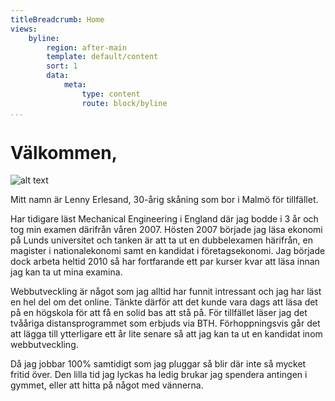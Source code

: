 ```yaml
---
titleBreadcrumb: Home
views:
    byline:
        region: after-main
        template: default/content
        sort: 1
        data:
            meta:
                type: content
                route: block/byline
...
```

Välkommen,
===============================

![alt text](img/home-banner.jpg "Min kurssida")

Mitt namn är Lenny Erlesand, 30-årig skåning som bor i Malmö för tillfället.

Har tidigare läst Mechanical Engineering i England där jag bodde i 3 år och tog min examen därifrån våren 2007. Hösten 2007 började jag läsa ekonomi på Lunds universitet och tanken är att ta ut en dubbelexamen härifrån, en magister i nationalekonomi samt en kandidat i företagsekonomi. Jag började dock arbeta heltid 2010 så har fortfarande ett par kurser kvar att läsa innan jag kan ta ut mina examina.

Webbutveckling är något som jag alltid har funnit intressant och jag har läst en hel del om det online. Tänkte därför att det kunde vara dags att läsa det på en högskola för att få en solid bas att stå på. För tillfället läser jag det tvååriga distansprogrammet som erbjuds via BTH. Förhoppningsvis går det att lägga till ytterligare ett år lite senare så att jag kan ta ut en kandidat inom webbutveckling.

Då jag jobbar 100% samtidigt som jag pluggar så blir där inte så mycket fritid över. Den lilla tid jag lyckas ha ledig brukar jag spendera antingen i gymmet, eller att hitta på något med vännerna.